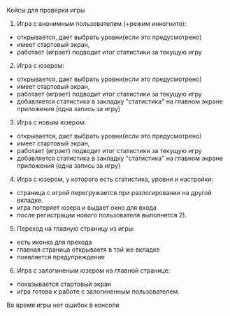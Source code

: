 Кейсы для проверки игры
1) Игра с анонимным пользователем (+режим инкогнито):
 - открывается, дает выбрать уровни(если это предусмотрено)
 - имеет стартовый экран, 
 - работает (играет) подводит итог статистики за текущую игру
2) Игра с юзером:
 - открывается, дает выбрать уровни(если это предусмотрено)
 - имеет стартовый экран, 
 - работает (играет) подводит итог статистики за текущую игру
 - добавляется статистика в закладку "статистика" на главном экране приложения (одна запись за игру)
3) Игра с новым юзером:
 - открывается, дает выбрать уровни(если это предусмотрено)
 - имеет стартовый экран, 
 - работает (играет) подводит итог статистики за текущую игру
 - добавляется статистика в закладку "статистика" на главном экране приложения (одна запись за игру)
4) Игра с юзером, у которого есть статистика, уровни и настройки:
 - страница с игрой перегружается при разлогировании на другой вкладке. 
 - игра потеряет юзера и выдает окно для входа
 - после регистрации нового пользователя выполнется 2). 
5) Переход на главную страницу из игры:
 - есть иконка для прехода
 - главная страница открываетя в той же вкладке
 - появляется предупреждение
6) Игра с залогиненым юзером на главной странице:
 - показывается стартовый экран
 - игра готова к работе с залогиненным пользователем.

Во время игры нет ошибок в консоли